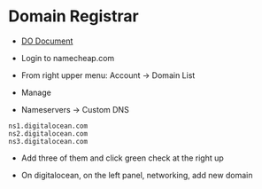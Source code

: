 # Domain Registrar

- [DO Document](https://www.digitalocean.com/community/tutorials/how-to-point-to-digitalocean-nameservers-from-common-domain-registrars)

- Login to namecheap.com

- From right upper menu: Account -> Domain List

- Manage

- Nameservers -> Custom DNS

```shell
ns1.digitalocean.com
ns2.digitalocean.com
ns3.digitalocean.com
```

- Add three of them and click green check at the right up

- On digitalocean, on the left panel, networking, add new domain
